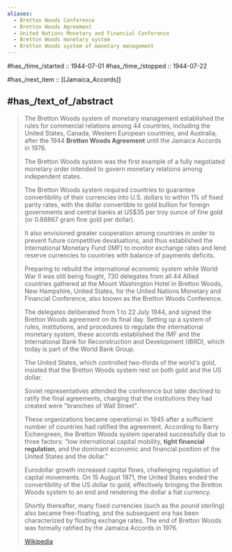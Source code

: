 ```yaml
---
aliases:
  - Bretton Woods Conference
  - Bretton Woods Agreement
  - United Nations Monetary and Financial Conference
  - Bretton Woods monetary system
  - Bretton Woods system of monetary management
---
```


#has_/time_/started ::  1944-07-01 
#has_/time_/stopped ::  1944-07-22 

#has_/next_item :: [[Jamaica_Accords]] 

## #has_/text_of_/abstract 

> The Bretton Woods system of monetary management 
> established the rules for commercial relations among 44 countries, 
> including the United States, Canada, Western European countries, and Australia, 
> after the 1944 **Bretton Woods Agreement** until the Jamaica Accords in 1976. 
> 
> The Bretton Woods system was the first example of a fully negotiated monetary order 
> intended to govern monetary relations among independent states. 
> 
> The Bretton Woods system required countries 
> to guarantee convertibility of their currencies into U.S. dollars to within 1% of fixed parity rates, 
> with the dollar convertible to gold bullion for foreign governments and central banks 
> at US$35 per troy ounce of fine gold (or 0.88867 gram fine gold per dollar). 
> 
> It also envisioned greater cooperation among countries 
> in order to prevent future competitive devaluations, 
> and thus established the International Monetary Fund (IMF) to monitor exchange rates 
> and lend reserve currencies to countries with balance of payments deficits.
>
> Preparing to rebuild the international economic system while World War II was still being fought, 
> 730 delegates from all 44 Allied countries gathered at the Mount Washington Hotel in Bretton Woods, New Hampshire, United States, for the United Nations Monetary and Financial Conference, 
> also known as the Bretton Woods Conference. 
> 
> The delegates deliberated from 1 to 22 July 1944, 
> and signed the Bretton Woods agreement on its final day. 
> Setting up a system of rules, institutions, and procedures to regulate the international monetary system, 
> these accords established the IMF 
> and the International Bank for Reconstruction and Development (IBRD), 
> which today is part of the World Bank Group. 
> 
> The United States, which controlled two-thirds of the world's gold, 
> insisted that the Bretton Woods system rest on both gold and the US dollar. 
> 
> Soviet representatives attended the conference but later declined to ratify the final agreements, 
> charging that the institutions they had created were "branches of Wall Street". 
> 
> These organizations became operational in 1945 
> after a sufficient number of countries had ratified the agreement. 
> According to Barry Eichengreen, the Bretton Woods system operated successfully due to three factors: 
> "low international capital mobility, __tight financial regulation__, 
> and the dominant economic and financial position of the United States and the dollar."
>
> Eurodollar growth increased capital flows, challenging regulation of capital movements. 
> On 15 August 1971, the United States ended the convertibility of the US dollar to gold, 
> effectively bringing the Bretton Woods system to an end and rendering the dollar a fiat currency. 
> 
> Shortly thereafter, many fixed currencies (such as the pound sterling) also became free-floating, 
> and the subsequent era has been characterized by floating exchange rates. 
> The end of Bretton Woods was formally ratified by the Jamaica Accords in 1976.
>
> [Wikipedia](https://en.wikipedia.org/wiki/Bretton%20Woods%20system) 




